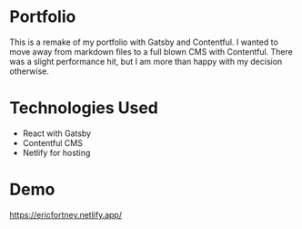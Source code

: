 # Portfolio
This is a remake of my portfolio with Gatsby and Contentful. I wanted to move away from markdown files to a full blown CMS with Contentful. There was a slight performance hit, but I am more than happy with my decision otherwise. 

# Technologies Used
- React with Gatsby
- Contentful CMS
- Netlify for hosting

# Demo
https://ericfortney.netlify.app/
